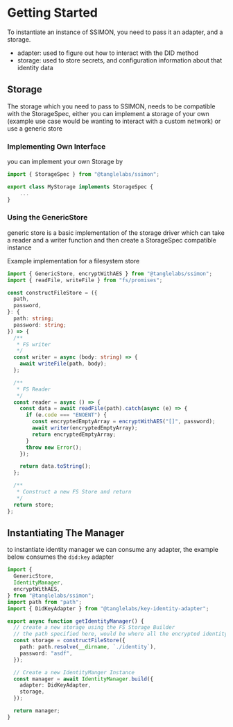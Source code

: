 # Getting Started

To instantiate an instance of SSIMON, you need to pass it an adapter, and a storage.

- adapter: used to figure out how to interact with the DID method
- storage: used to store secrets, and configuration information about that identity data

## Storage

The storage which you need to pass to SSIMON, needs to be compatible with the StorageSpec, either you can implement a storage of your own (example use case would be wanting to interact with a custom network) or use a generic store

### Implementing Own Interface

you can implement your own Storage by

```ts
import { StorageSpec } from "@tanglelabs/ssimon";

export class MyStorage implements StorageSpec {
    ...
}
```

### Using the GenericStore

generic store is a basic implementation of the storage driver which can take a reader and a writer function and then create a StorageSpec compatible instance

Example implementation for a filesystem store

```ts
import { GenericStore, encryptWithAES } from "@tanglelabs/ssimon";
import { readFile, writeFile } from "fs/promises";

const constructFileStore = ({
  path,
  password,
}: {
  path: string;
  password: string;
}) => {
  /**
   * FS writer
   */
  const writer = async (body: string) => {
    await writeFile(path, body);
  };

  /**
   * FS Reader
   */
  const reader = async () => {
    const data = await readFile(path).catch(async (e) => {
      if (e.code === "ENOENT") {
        const encryptedEmptyArray = encryptWithAES("[]", password);
        await writer(encryptedEmptyArray);
        return encryptedEmptyArray;
      }
      throw new Error();
    });

    return data.toString();
  };

  /**
   * Construct a new FS Store and return
   */
  return store;
};
```

## Instantiating The Manager

to instantiate identity manager we can consume any adapter, the example below consumes the `did:key` adapter

```ts
import {
  GenericStore,
  IdentityManager,
  encryptWithAES,
} from "@tanglelabs/ssimon";
import path from "path";
import { DidKeyAdapter } from "@tanglelabs/key-identity-adapter";

export async function getIdentityManager() {
  // create a new storage using the FS Storage Builder
  // the path specified here, would be where all the encrypted identity data is stored
  const storage = constructFileStore({
    path: path.resolve(__dirname, `./identity`),
    password: "asdf",
  });

  // Create a new IdentityManger Instance
  const manager = await IdentityManager.build({
    adapter: DidKeyAdapter,
    storage,
  });

  return manager;
}
```

